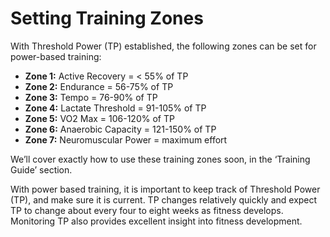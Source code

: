 # Setting Training Zones

With Threshold Power (TP) established, the following zones can be set for power-based training:

* **Zone 1:** Active Recovery = < 55% of TP
* **Zone 2:** Endurance = 56-75% of TP
* **Zone 3:** Tempo = 76-90% of TP
* **Zone 4:** Lactate Threshold = 91-105% of TP
* **Zone 5:** VO2 Max = 106-120% of TP
* **Zone 6:** Anaerobic Capacity = 121-150% of TP
* **Zone 7:** Neuromuscular Power = maximum effort

We’ll cover exactly how to use these training zones soon, in the ‘Training Guide’ section.

With power based training, it is important to keep track of Threshold Power (TP), and make sure it is current. TP changes relatively quickly and expect TP to change about every four to eight weeks as fitness develops. Monitoring TP also provides excellent insight into fitness development.